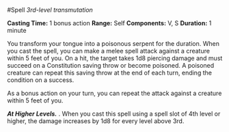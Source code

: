 #Spell
*3rd-level transmutation*

**Casting Time:** 1 bonus action
**Range:** Self
**Components:** V, S
**Duration:** 1 minute

You transform your tongue into a poisonous serpent for the duration. When you cast the spell, you can make a melee spell attack against a creature within 5 feet of you. On a hit, the target takes 1d8 piercing damage and must succeed on a Constitution saving throw or become poisoned. A poisoned creature can repeat this saving throw at the end of each turn, ending the condition on a success.

As a bonus action on your turn, you can repeat the attack against a creature within 5 feet of you.

***At Higher Levels.*** . When you cast this spell using a spell slot of 4th level or higher, the damage increases by 1d8 for every level above 3rd.